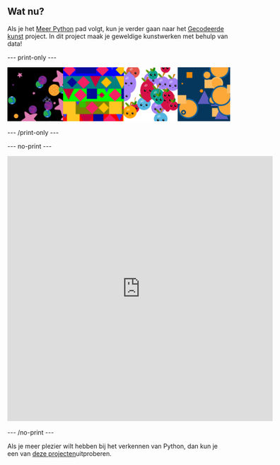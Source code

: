 ## Wat nu?

Als je het [Meer Python](https://projects.raspberrypi.org/en/pathways/more-python) pad volgt, kun je verder gaan naar het [Gecodeerde kunst](https://projects.raspberrypi.org/en/projects/encoded-art/0) project. In dit project maak je geweldige kunstwerken met behulp van data!

--- print-only ---

![Een afbeelding die de uitvoer van het gecodeerde kunstproject laat zien.](images/example-projects.png)

--- /print-only ---

--- no-print ---

<iframe src="https://editor.raspberrypi.org/en/embed/viewer/lost-in-space" width="600" height="600" frameborder="0" marginwidth="0" marginheight="0" allowfullscreen>
</iframe>

--- /no-print ---

Als je meer plezier wilt hebben bij het verkennen van Python, dan kun je een van [deze projecten](https://projects.raspberrypi.org/en/projects?software%5B%5D=python&curriculum%5B%5D=%202)uitproberen.
